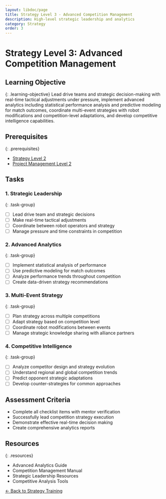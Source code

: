 ```yaml
---
layout: libdoc/page
title: Strategy Level 3 - Advanced Competition Management
description: High-level strategic leadership and analytics
category: Strategy
order: 3
---
```


# Strategy Level 3: Advanced Competition Management

## Learning Objective
{: .learning-objective}
Lead drive teams and strategic decision-making with real-time tactical adjustments under pressure, implement advanced analytics including statistical performance analysis and predictive modeling for match outcomes, coordinate multi-event strategies with robot modifications and competition-level adaptations, and develop competitive intelligence capabilities.

## Prerequisites
{: .prerequisites}
- [Strategy Level 2](../strategy/level-2)
- [Project Management Level 2](../project-management/level-2)

## Tasks

### 1. Strategic Leadership
{: .task-group}
- [ ] Lead drive team and strategic decisions
- [ ] Make real-time tactical adjustments
- [ ] Coordinate between robot operators and strategy
- [ ] Manage pressure and time constraints in competition

### 2. Advanced Analytics
{: .task-group}
- [ ] Implement statistical analysis of performance
- [ ] Use predictive modeling for match outcomes
- [ ] Analyze performance trends throughout competition
- [ ] Create data-driven strategy recommendations

### 3. Multi-Event Strategy
{: .task-group}
- [ ] Plan strategy across multiple competitions
- [ ] Adapt strategy based on competition level
- [ ] Coordinate robot modifications between events
- [ ] Manage strategic knowledge sharing with alliance partners

### 4. Competitive Intelligence
{: .task-group}
- [ ] Analyze competitor design and strategy evolution
- [ ] Understand regional and global competition trends
- [ ] Predict opponent strategic adaptations
- [ ] Develop counter-strategies for common approaches

## Assessment Criteria
- Complete all checklist items with mentor verification
- Successfully lead competition strategy execution
- Demonstrate effective real-time decision making
- Create comprehensive analytics reports

## Resources
{: .resources}
- Advanced Analytics Guide
- Competition Management Manual
- Strategic Leadership Resources
- Competitive Analysis Tools

[← Back to Strategy Training](../)